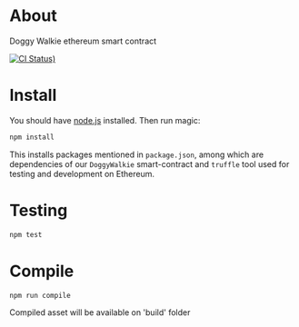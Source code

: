 # About
Doggy Walkie ethereum smart contract

[![CI Status)](https://img.shields.io/travis/Doggy/Walkie.svg)](https://travis-ci.org/DoggyWalkie/eth-contract)

# Install
You should have [node.js](https://nodejs.org/en/) installed. Then run magic:
```bash
npm install
```
This installs packages mentioned in `package.json`, among which are
dependencies of our `DoggyWalkie` smart-contract and `truffle` tool
used for testing and development on Ethereum.

# Testing
```bash
npm test
```

# Compile
```bash
npm run compile
```
Compiled asset will be available on 'build' folder
